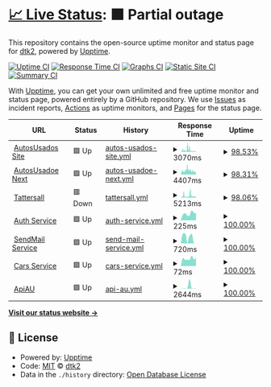 # [📈 Live Status](https://dtk2.github.io/upptime): <!--live status--> **🟧 Partial outage**

This repository contains the open-source uptime monitor and status page for [dtk2](https://dtk2.github.io/upptime), powered by [Upptime](https://github.com/upptime/upptime).

[![Uptime CI](https://github.com/dtk2/upptime/workflows/Uptime%20CI/badge.svg)](https://github.com/dtk2/upptime/actions?query=workflow%3A%22Uptime+CI%22)
[![Response Time CI](https://github.com/dtk2/upptime/workflows/Response%20Time%20CI/badge.svg)](https://github.com/dtk2/upptime/actions?query=workflow%3A%22Response+Time+CI%22)
[![Graphs CI](https://github.com/dtk2/upptime/workflows/Graphs%20CI/badge.svg)](https://github.com/dtk2/upptime/actions?query=workflow%3A%22Graphs+CI%22)
[![Static Site CI](https://github.com/dtk2/upptime/workflows/Static%20Site%20CI/badge.svg)](https://github.com/dtk2/upptime/actions?query=workflow%3A%22Static+Site+CI%22)
[![Summary CI](https://github.com/dtk2/upptime/workflows/Summary%20CI/badge.svg)](https://github.com/dtk2/upptime/actions?query=workflow%3A%22Summary+CI%22)

With [Upptime](https://upptime.js.org), you can get your own unlimited and free uptime monitor and status page, powered entirely by a GitHub repository. We use [Issues](https://github.com/dtk2/upptime/issues) as incident reports, [Actions](https://github.com/dtk2/upptime/actions) as uptime monitors, and [Pages](https://dtk2.github.io/upptime) for the status page.

<!--start: status pages-->
<!-- This summary is generated by Upptime (https://github.com/upptime/upptime) -->
<!-- Do not edit this manually, your changes will be overwritten -->
<!-- prettier-ignore -->
| URL | Status | History | Response Time | Uptime |
| --- | ------ | ------- | ------------- | ------ |
| <img alt="" src="https://icons.duckduckgo.com/ip3/www.autosusados.cl.ico" height="13"> [AutosUsados Site](http://www.autosusados.cl/) | 🟩 Up | [autos-usados-site.yml](https://github.com/dtk2/upptime/commits/HEAD/history/autos-usados-site.yml) | <details><summary><img alt="Response time graph" src="./graphs/autos-usados-site/response-time-week.png" height="20"> 3070ms</summary><br><a href="https://dtk2.github.io/upptime/history/autos-usados-site"><img alt="Response time 1507" src="https://img.shields.io/endpoint?url=https%3A%2F%2Fraw.githubusercontent.com%2Fdtk2%2Fupptime%2FHEAD%2Fapi%2Fautos-usados-site%2Fresponse-time.json"></a><br><a href="https://dtk2.github.io/upptime/history/autos-usados-site"><img alt="24-hour response time 1049" src="https://img.shields.io/endpoint?url=https%3A%2F%2Fraw.githubusercontent.com%2Fdtk2%2Fupptime%2FHEAD%2Fapi%2Fautos-usados-site%2Fresponse-time-day.json"></a><br><a href="https://dtk2.github.io/upptime/history/autos-usados-site"><img alt="7-day response time 3070" src="https://img.shields.io/endpoint?url=https%3A%2F%2Fraw.githubusercontent.com%2Fdtk2%2Fupptime%2FHEAD%2Fapi%2Fautos-usados-site%2Fresponse-time-week.json"></a><br><a href="https://dtk2.github.io/upptime/history/autos-usados-site"><img alt="30-day response time 1875" src="https://img.shields.io/endpoint?url=https%3A%2F%2Fraw.githubusercontent.com%2Fdtk2%2Fupptime%2FHEAD%2Fapi%2Fautos-usados-site%2Fresponse-time-month.json"></a><br><a href="https://dtk2.github.io/upptime/history/autos-usados-site"><img alt="1-year response time 1712" src="https://img.shields.io/endpoint?url=https%3A%2F%2Fraw.githubusercontent.com%2Fdtk2%2Fupptime%2FHEAD%2Fapi%2Fautos-usados-site%2Fresponse-time-year.json"></a></details> | <details><summary><a href="https://dtk2.github.io/upptime/history/autos-usados-site">98.53%</a></summary><a href="https://dtk2.github.io/upptime/history/autos-usados-site"><img alt="All-time uptime 99.61%" src="https://img.shields.io/endpoint?url=https%3A%2F%2Fraw.githubusercontent.com%2Fdtk2%2Fupptime%2FHEAD%2Fapi%2Fautos-usados-site%2Fuptime.json"></a><br><a href="https://dtk2.github.io/upptime/history/autos-usados-site"><img alt="24-hour uptime 98.61%" src="https://img.shields.io/endpoint?url=https%3A%2F%2Fraw.githubusercontent.com%2Fdtk2%2Fupptime%2FHEAD%2Fapi%2Fautos-usados-site%2Fuptime-day.json"></a><br><a href="https://dtk2.github.io/upptime/history/autos-usados-site"><img alt="7-day uptime 98.53%" src="https://img.shields.io/endpoint?url=https%3A%2F%2Fraw.githubusercontent.com%2Fdtk2%2Fupptime%2FHEAD%2Fapi%2Fautos-usados-site%2Fuptime-week.json"></a><br><a href="https://dtk2.github.io/upptime/history/autos-usados-site"><img alt="30-day uptime 99.35%" src="https://img.shields.io/endpoint?url=https%3A%2F%2Fraw.githubusercontent.com%2Fdtk2%2Fupptime%2FHEAD%2Fapi%2Fautos-usados-site%2Fuptime-month.json"></a><br><a href="https://dtk2.github.io/upptime/history/autos-usados-site"><img alt="1-year uptime 99.50%" src="https://img.shields.io/endpoint?url=https%3A%2F%2Fraw.githubusercontent.com%2Fdtk2%2Fupptime%2FHEAD%2Fapi%2Fautos-usados-site%2Fuptime-year.json"></a></details>
| <img alt="" src="https://icons.duckduckgo.com/ip3/autosusados.web.app.ico" height="13"> [AutosUsadoe Next](https://autosusados.web.app/) | 🟩 Up | [autos-usadoe-next.yml](https://github.com/dtk2/upptime/commits/HEAD/history/autos-usadoe-next.yml) | <details><summary><img alt="Response time graph" src="./graphs/autos-usadoe-next/response-time-week.png" height="20"> 4407ms</summary><br><a href="https://dtk2.github.io/upptime/history/autos-usadoe-next"><img alt="Response time 2270" src="https://img.shields.io/endpoint?url=https%3A%2F%2Fraw.githubusercontent.com%2Fdtk2%2Fupptime%2FHEAD%2Fapi%2Fautos-usadoe-next%2Fresponse-time.json"></a><br><a href="https://dtk2.github.io/upptime/history/autos-usadoe-next"><img alt="24-hour response time 3123" src="https://img.shields.io/endpoint?url=https%3A%2F%2Fraw.githubusercontent.com%2Fdtk2%2Fupptime%2FHEAD%2Fapi%2Fautos-usadoe-next%2Fresponse-time-day.json"></a><br><a href="https://dtk2.github.io/upptime/history/autos-usadoe-next"><img alt="7-day response time 4407" src="https://img.shields.io/endpoint?url=https%3A%2F%2Fraw.githubusercontent.com%2Fdtk2%2Fupptime%2FHEAD%2Fapi%2Fautos-usadoe-next%2Fresponse-time-week.json"></a><br><a href="https://dtk2.github.io/upptime/history/autos-usadoe-next"><img alt="30-day response time 3654" src="https://img.shields.io/endpoint?url=https%3A%2F%2Fraw.githubusercontent.com%2Fdtk2%2Fupptime%2FHEAD%2Fapi%2Fautos-usadoe-next%2Fresponse-time-month.json"></a><br><a href="https://dtk2.github.io/upptime/history/autos-usadoe-next"><img alt="1-year response time 2283" src="https://img.shields.io/endpoint?url=https%3A%2F%2Fraw.githubusercontent.com%2Fdtk2%2Fupptime%2FHEAD%2Fapi%2Fautos-usadoe-next%2Fresponse-time-year.json"></a></details> | <details><summary><a href="https://dtk2.github.io/upptime/history/autos-usadoe-next">98.31%</a></summary><a href="https://dtk2.github.io/upptime/history/autos-usadoe-next"><img alt="All-time uptime 98.19%" src="https://img.shields.io/endpoint?url=https%3A%2F%2Fraw.githubusercontent.com%2Fdtk2%2Fupptime%2FHEAD%2Fapi%2Fautos-usadoe-next%2Fuptime.json"></a><br><a href="https://dtk2.github.io/upptime/history/autos-usadoe-next"><img alt="24-hour uptime 100.00%" src="https://img.shields.io/endpoint?url=https%3A%2F%2Fraw.githubusercontent.com%2Fdtk2%2Fupptime%2FHEAD%2Fapi%2Fautos-usadoe-next%2Fuptime-day.json"></a><br><a href="https://dtk2.github.io/upptime/history/autos-usadoe-next"><img alt="7-day uptime 98.31%" src="https://img.shields.io/endpoint?url=https%3A%2F%2Fraw.githubusercontent.com%2Fdtk2%2Fupptime%2FHEAD%2Fapi%2Fautos-usadoe-next%2Fuptime-week.json"></a><br><a href="https://dtk2.github.io/upptime/history/autos-usadoe-next"><img alt="30-day uptime 99.08%" src="https://img.shields.io/endpoint?url=https%3A%2F%2Fraw.githubusercontent.com%2Fdtk2%2Fupptime%2FHEAD%2Fapi%2Fautos-usadoe-next%2Fuptime-month.json"></a><br><a href="https://dtk2.github.io/upptime/history/autos-usadoe-next"><img alt="1-year uptime 98.05%" src="https://img.shields.io/endpoint?url=https%3A%2F%2Fraw.githubusercontent.com%2Fdtk2%2Fupptime%2FHEAD%2Fapi%2Fautos-usadoe-next%2Fuptime-year.json"></a></details>
| <img alt="" src="https://icons.duckduckgo.com/ip3/autotattersall.cl.ico" height="13"> [Tattersall](https://autotattersall.cl/) | 🟥 Down | [tattersall.yml](https://github.com/dtk2/upptime/commits/HEAD/history/tattersall.yml) | <details><summary><img alt="Response time graph" src="./graphs/tattersall/response-time-week.png" height="20"> 5213ms</summary><br><a href="https://dtk2.github.io/upptime/history/tattersall"><img alt="Response time 2114" src="https://img.shields.io/endpoint?url=https%3A%2F%2Fraw.githubusercontent.com%2Fdtk2%2Fupptime%2FHEAD%2Fapi%2Ftattersall%2Fresponse-time.json"></a><br><a href="https://dtk2.github.io/upptime/history/tattersall"><img alt="24-hour response time 3351" src="https://img.shields.io/endpoint?url=https%3A%2F%2Fraw.githubusercontent.com%2Fdtk2%2Fupptime%2FHEAD%2Fapi%2Ftattersall%2Fresponse-time-day.json"></a><br><a href="https://dtk2.github.io/upptime/history/tattersall"><img alt="7-day response time 5213" src="https://img.shields.io/endpoint?url=https%3A%2F%2Fraw.githubusercontent.com%2Fdtk2%2Fupptime%2FHEAD%2Fapi%2Ftattersall%2Fresponse-time-week.json"></a><br><a href="https://dtk2.github.io/upptime/history/tattersall"><img alt="30-day response time 3096" src="https://img.shields.io/endpoint?url=https%3A%2F%2Fraw.githubusercontent.com%2Fdtk2%2Fupptime%2FHEAD%2Fapi%2Ftattersall%2Fresponse-time-month.json"></a><br><a href="https://dtk2.github.io/upptime/history/tattersall"><img alt="1-year response time 2307" src="https://img.shields.io/endpoint?url=https%3A%2F%2Fraw.githubusercontent.com%2Fdtk2%2Fupptime%2FHEAD%2Fapi%2Ftattersall%2Fresponse-time-year.json"></a></details> | <details><summary><a href="https://dtk2.github.io/upptime/history/tattersall">98.06%</a></summary><a href="https://dtk2.github.io/upptime/history/tattersall"><img alt="All-time uptime 99.10%" src="https://img.shields.io/endpoint?url=https%3A%2F%2Fraw.githubusercontent.com%2Fdtk2%2Fupptime%2FHEAD%2Fapi%2Ftattersall%2Fuptime.json"></a><br><a href="https://dtk2.github.io/upptime/history/tattersall"><img alt="24-hour uptime 99.98%" src="https://img.shields.io/endpoint?url=https%3A%2F%2Fraw.githubusercontent.com%2Fdtk2%2Fupptime%2FHEAD%2Fapi%2Ftattersall%2Fuptime-day.json"></a><br><a href="https://dtk2.github.io/upptime/history/tattersall"><img alt="7-day uptime 98.06%" src="https://img.shields.io/endpoint?url=https%3A%2F%2Fraw.githubusercontent.com%2Fdtk2%2Fupptime%2FHEAD%2Fapi%2Ftattersall%2Fuptime-week.json"></a><br><a href="https://dtk2.github.io/upptime/history/tattersall"><img alt="30-day uptime 99.55%" src="https://img.shields.io/endpoint?url=https%3A%2F%2Fraw.githubusercontent.com%2Fdtk2%2Fupptime%2FHEAD%2Fapi%2Ftattersall%2Fuptime-month.json"></a><br><a href="https://dtk2.github.io/upptime/history/tattersall"><img alt="1-year uptime 99.05%" src="https://img.shields.io/endpoint?url=https%3A%2F%2Fraw.githubusercontent.com%2Fdtk2%2Fupptime%2FHEAD%2Fapi%2Ftattersall%2Fuptime-year.json"></a></details>
| <img alt="" src="https://icons.duckduckgo.com/ip3/api.servicesdtk2.cl.ico" height="13"> [Auth Service](https://api.servicesdtk2.cl/v1/auth/_health) | 🟩 Up | [auth-service.yml](https://github.com/dtk2/upptime/commits/HEAD/history/auth-service.yml) | <details><summary><img alt="Response time graph" src="./graphs/auth-service/response-time-week.png" height="20"> 225ms</summary><br><a href="https://dtk2.github.io/upptime/history/auth-service"><img alt="Response time 465" src="https://img.shields.io/endpoint?url=https%3A%2F%2Fraw.githubusercontent.com%2Fdtk2%2Fupptime%2FHEAD%2Fapi%2Fauth-service%2Fresponse-time.json"></a><br><a href="https://dtk2.github.io/upptime/history/auth-service"><img alt="24-hour response time 230" src="https://img.shields.io/endpoint?url=https%3A%2F%2Fraw.githubusercontent.com%2Fdtk2%2Fupptime%2FHEAD%2Fapi%2Fauth-service%2Fresponse-time-day.json"></a><br><a href="https://dtk2.github.io/upptime/history/auth-service"><img alt="7-day response time 225" src="https://img.shields.io/endpoint?url=https%3A%2F%2Fraw.githubusercontent.com%2Fdtk2%2Fupptime%2FHEAD%2Fapi%2Fauth-service%2Fresponse-time-week.json"></a><br><a href="https://dtk2.github.io/upptime/history/auth-service"><img alt="30-day response time 225" src="https://img.shields.io/endpoint?url=https%3A%2F%2Fraw.githubusercontent.com%2Fdtk2%2Fupptime%2FHEAD%2Fapi%2Fauth-service%2Fresponse-time-month.json"></a><br><a href="https://dtk2.github.io/upptime/history/auth-service"><img alt="1-year response time 436" src="https://img.shields.io/endpoint?url=https%3A%2F%2Fraw.githubusercontent.com%2Fdtk2%2Fupptime%2FHEAD%2Fapi%2Fauth-service%2Fresponse-time-year.json"></a></details> | <details><summary><a href="https://dtk2.github.io/upptime/history/auth-service">100.00%</a></summary><a href="https://dtk2.github.io/upptime/history/auth-service"><img alt="All-time uptime 99.91%" src="https://img.shields.io/endpoint?url=https%3A%2F%2Fraw.githubusercontent.com%2Fdtk2%2Fupptime%2FHEAD%2Fapi%2Fauth-service%2Fuptime.json"></a><br><a href="https://dtk2.github.io/upptime/history/auth-service"><img alt="24-hour uptime 100.00%" src="https://img.shields.io/endpoint?url=https%3A%2F%2Fraw.githubusercontent.com%2Fdtk2%2Fupptime%2FHEAD%2Fapi%2Fauth-service%2Fuptime-day.json"></a><br><a href="https://dtk2.github.io/upptime/history/auth-service"><img alt="7-day uptime 100.00%" src="https://img.shields.io/endpoint?url=https%3A%2F%2Fraw.githubusercontent.com%2Fdtk2%2Fupptime%2FHEAD%2Fapi%2Fauth-service%2Fuptime-week.json"></a><br><a href="https://dtk2.github.io/upptime/history/auth-service"><img alt="30-day uptime 100.00%" src="https://img.shields.io/endpoint?url=https%3A%2F%2Fraw.githubusercontent.com%2Fdtk2%2Fupptime%2FHEAD%2Fapi%2Fauth-service%2Fuptime-month.json"></a><br><a href="https://dtk2.github.io/upptime/history/auth-service"><img alt="1-year uptime 99.91%" src="https://img.shields.io/endpoint?url=https%3A%2F%2Fraw.githubusercontent.com%2Fdtk2%2Fupptime%2FHEAD%2Fapi%2Fauth-service%2Fuptime-year.json"></a></details>
| <img alt="" src="https://icons.duckduckgo.com/ip3/api.servicesdtk2.cl.ico" height="13"> [SendMail Service](https://api.servicesdtk2.cl/v1/sendMail/_health) | 🟩 Up | [send-mail-service.yml](https://github.com/dtk2/upptime/commits/HEAD/history/send-mail-service.yml) | <details><summary><img alt="Response time graph" src="./graphs/send-mail-service/response-time-week.png" height="20"> 720ms</summary><br><a href="https://dtk2.github.io/upptime/history/send-mail-service"><img alt="Response time 413" src="https://img.shields.io/endpoint?url=https%3A%2F%2Fraw.githubusercontent.com%2Fdtk2%2Fupptime%2FHEAD%2Fapi%2Fsend-mail-service%2Fresponse-time.json"></a><br><a href="https://dtk2.github.io/upptime/history/send-mail-service"><img alt="24-hour response time 12" src="https://img.shields.io/endpoint?url=https%3A%2F%2Fraw.githubusercontent.com%2Fdtk2%2Fupptime%2FHEAD%2Fapi%2Fsend-mail-service%2Fresponse-time-day.json"></a><br><a href="https://dtk2.github.io/upptime/history/send-mail-service"><img alt="7-day response time 720" src="https://img.shields.io/endpoint?url=https%3A%2F%2Fraw.githubusercontent.com%2Fdtk2%2Fupptime%2FHEAD%2Fapi%2Fsend-mail-service%2Fresponse-time-week.json"></a><br><a href="https://dtk2.github.io/upptime/history/send-mail-service"><img alt="30-day response time 813" src="https://img.shields.io/endpoint?url=https%3A%2F%2Fraw.githubusercontent.com%2Fdtk2%2Fupptime%2FHEAD%2Fapi%2Fsend-mail-service%2Fresponse-time-month.json"></a><br><a href="https://dtk2.github.io/upptime/history/send-mail-service"><img alt="1-year response time 429" src="https://img.shields.io/endpoint?url=https%3A%2F%2Fraw.githubusercontent.com%2Fdtk2%2Fupptime%2FHEAD%2Fapi%2Fsend-mail-service%2Fresponse-time-year.json"></a></details> | <details><summary><a href="https://dtk2.github.io/upptime/history/send-mail-service">100.00%</a></summary><a href="https://dtk2.github.io/upptime/history/send-mail-service"><img alt="All-time uptime 89.46%" src="https://img.shields.io/endpoint?url=https%3A%2F%2Fraw.githubusercontent.com%2Fdtk2%2Fupptime%2FHEAD%2Fapi%2Fsend-mail-service%2Fuptime.json"></a><br><a href="https://dtk2.github.io/upptime/history/send-mail-service"><img alt="24-hour uptime 100.00%" src="https://img.shields.io/endpoint?url=https%3A%2F%2Fraw.githubusercontent.com%2Fdtk2%2Fupptime%2FHEAD%2Fapi%2Fsend-mail-service%2Fuptime-day.json"></a><br><a href="https://dtk2.github.io/upptime/history/send-mail-service"><img alt="7-day uptime 100.00%" src="https://img.shields.io/endpoint?url=https%3A%2F%2Fraw.githubusercontent.com%2Fdtk2%2Fupptime%2FHEAD%2Fapi%2Fsend-mail-service%2Fuptime-week.json"></a><br><a href="https://dtk2.github.io/upptime/history/send-mail-service"><img alt="30-day uptime 100.00%" src="https://img.shields.io/endpoint?url=https%3A%2F%2Fraw.githubusercontent.com%2Fdtk2%2Fupptime%2FHEAD%2Fapi%2Fsend-mail-service%2Fuptime-month.json"></a><br><a href="https://dtk2.github.io/upptime/history/send-mail-service"><img alt="1-year uptime 89.02%" src="https://img.shields.io/endpoint?url=https%3A%2F%2Fraw.githubusercontent.com%2Fdtk2%2Fupptime%2FHEAD%2Fapi%2Fsend-mail-service%2Fuptime-year.json"></a></details>
| <img alt="" src="https://icons.duckduckgo.com/ip3/api.servicesdtk2.cl.ico" height="13"> [Cars Service](https://api.servicesdtk2.cl/v1/cars/_health) | 🟩 Up | [cars-service.yml](https://github.com/dtk2/upptime/commits/HEAD/history/cars-service.yml) | <details><summary><img alt="Response time graph" src="./graphs/cars-service/response-time-week.png" height="20"> 72ms</summary><br><a href="https://dtk2.github.io/upptime/history/cars-service"><img alt="Response time 551" src="https://img.shields.io/endpoint?url=https%3A%2F%2Fraw.githubusercontent.com%2Fdtk2%2Fupptime%2FHEAD%2Fapi%2Fcars-service%2Fresponse-time.json"></a><br><a href="https://dtk2.github.io/upptime/history/cars-service"><img alt="24-hour response time 78" src="https://img.shields.io/endpoint?url=https%3A%2F%2Fraw.githubusercontent.com%2Fdtk2%2Fupptime%2FHEAD%2Fapi%2Fcars-service%2Fresponse-time-day.json"></a><br><a href="https://dtk2.github.io/upptime/history/cars-service"><img alt="7-day response time 72" src="https://img.shields.io/endpoint?url=https%3A%2F%2Fraw.githubusercontent.com%2Fdtk2%2Fupptime%2FHEAD%2Fapi%2Fcars-service%2Fresponse-time-week.json"></a><br><a href="https://dtk2.github.io/upptime/history/cars-service"><img alt="30-day response time 81" src="https://img.shields.io/endpoint?url=https%3A%2F%2Fraw.githubusercontent.com%2Fdtk2%2Fupptime%2FHEAD%2Fapi%2Fcars-service%2Fresponse-time-month.json"></a><br><a href="https://dtk2.github.io/upptime/history/cars-service"><img alt="1-year response time 551" src="https://img.shields.io/endpoint?url=https%3A%2F%2Fraw.githubusercontent.com%2Fdtk2%2Fupptime%2FHEAD%2Fapi%2Fcars-service%2Fresponse-time-year.json"></a></details> | <details><summary><a href="https://dtk2.github.io/upptime/history/cars-service">100.00%</a></summary><a href="https://dtk2.github.io/upptime/history/cars-service"><img alt="All-time uptime 94.67%" src="https://img.shields.io/endpoint?url=https%3A%2F%2Fraw.githubusercontent.com%2Fdtk2%2Fupptime%2FHEAD%2Fapi%2Fcars-service%2Fuptime.json"></a><br><a href="https://dtk2.github.io/upptime/history/cars-service"><img alt="24-hour uptime 100.00%" src="https://img.shields.io/endpoint?url=https%3A%2F%2Fraw.githubusercontent.com%2Fdtk2%2Fupptime%2FHEAD%2Fapi%2Fcars-service%2Fuptime-day.json"></a><br><a href="https://dtk2.github.io/upptime/history/cars-service"><img alt="7-day uptime 100.00%" src="https://img.shields.io/endpoint?url=https%3A%2F%2Fraw.githubusercontent.com%2Fdtk2%2Fupptime%2FHEAD%2Fapi%2Fcars-service%2Fuptime-week.json"></a><br><a href="https://dtk2.github.io/upptime/history/cars-service"><img alt="30-day uptime 100.00%" src="https://img.shields.io/endpoint?url=https%3A%2F%2Fraw.githubusercontent.com%2Fdtk2%2Fupptime%2FHEAD%2Fapi%2Fcars-service%2Fuptime-month.json"></a><br><a href="https://dtk2.github.io/upptime/history/cars-service"><img alt="1-year uptime 94.67%" src="https://img.shields.io/endpoint?url=https%3A%2F%2Fraw.githubusercontent.com%2Fdtk2%2Fupptime%2FHEAD%2Fapi%2Fcars-service%2Fuptime-year.json"></a></details>
| <img alt="" src="https://icons.duckduckgo.com/ip3/api-clientes.servicesdtk2.cl.ico" height="13"> [ApiAU](https://api-clientes.servicesdtk2.cl/) | 🟩 Up | [api-au.yml](https://github.com/dtk2/upptime/commits/HEAD/history/api-au.yml) | <details><summary><img alt="Response time graph" src="./graphs/api-au/response-time-week.png" height="20"> 2644ms</summary><br><a href="https://dtk2.github.io/upptime/history/api-au"><img alt="Response time 398" src="https://img.shields.io/endpoint?url=https%3A%2F%2Fraw.githubusercontent.com%2Fdtk2%2Fupptime%2FHEAD%2Fapi%2Fapi-au%2Fresponse-time.json"></a><br><a href="https://dtk2.github.io/upptime/history/api-au"><img alt="24-hour response time 346" src="https://img.shields.io/endpoint?url=https%3A%2F%2Fraw.githubusercontent.com%2Fdtk2%2Fupptime%2FHEAD%2Fapi%2Fapi-au%2Fresponse-time-day.json"></a><br><a href="https://dtk2.github.io/upptime/history/api-au"><img alt="7-day response time 2644" src="https://img.shields.io/endpoint?url=https%3A%2F%2Fraw.githubusercontent.com%2Fdtk2%2Fupptime%2FHEAD%2Fapi%2Fapi-au%2Fresponse-time-week.json"></a><br><a href="https://dtk2.github.io/upptime/history/api-au"><img alt="30-day response time 853" src="https://img.shields.io/endpoint?url=https%3A%2F%2Fraw.githubusercontent.com%2Fdtk2%2Fupptime%2FHEAD%2Fapi%2Fapi-au%2Fresponse-time-month.json"></a><br><a href="https://dtk2.github.io/upptime/history/api-au"><img alt="1-year response time 398" src="https://img.shields.io/endpoint?url=https%3A%2F%2Fraw.githubusercontent.com%2Fdtk2%2Fupptime%2FHEAD%2Fapi%2Fapi-au%2Fresponse-time-year.json"></a></details> | <details><summary><a href="https://dtk2.github.io/upptime/history/api-au">100.00%</a></summary><a href="https://dtk2.github.io/upptime/history/api-au"><img alt="All-time uptime 99.78%" src="https://img.shields.io/endpoint?url=https%3A%2F%2Fraw.githubusercontent.com%2Fdtk2%2Fupptime%2FHEAD%2Fapi%2Fapi-au%2Fuptime.json"></a><br><a href="https://dtk2.github.io/upptime/history/api-au"><img alt="24-hour uptime 100.00%" src="https://img.shields.io/endpoint?url=https%3A%2F%2Fraw.githubusercontent.com%2Fdtk2%2Fupptime%2FHEAD%2Fapi%2Fapi-au%2Fuptime-day.json"></a><br><a href="https://dtk2.github.io/upptime/history/api-au"><img alt="7-day uptime 100.00%" src="https://img.shields.io/endpoint?url=https%3A%2F%2Fraw.githubusercontent.com%2Fdtk2%2Fupptime%2FHEAD%2Fapi%2Fapi-au%2Fuptime-week.json"></a><br><a href="https://dtk2.github.io/upptime/history/api-au"><img alt="30-day uptime 100.00%" src="https://img.shields.io/endpoint?url=https%3A%2F%2Fraw.githubusercontent.com%2Fdtk2%2Fupptime%2FHEAD%2Fapi%2Fapi-au%2Fuptime-month.json"></a><br><a href="https://dtk2.github.io/upptime/history/api-au"><img alt="1-year uptime 99.78%" src="https://img.shields.io/endpoint?url=https%3A%2F%2Fraw.githubusercontent.com%2Fdtk2%2Fupptime%2FHEAD%2Fapi%2Fapi-au%2Fuptime-year.json"></a></details>

<!--end: status pages-->

[**Visit our status website →**](https://dtk2.github.io/upptime)

## 📄 License

- Powered by: [Upptime](https://github.com/upptime/upptime)
- Code: [MIT](./LICENSE) © [dtk2](https://dtk2.github.io/upptime)
- Data in the `./history` directory: [Open Database License](https://opendatacommons.org/licenses/odbl/1-0/)
